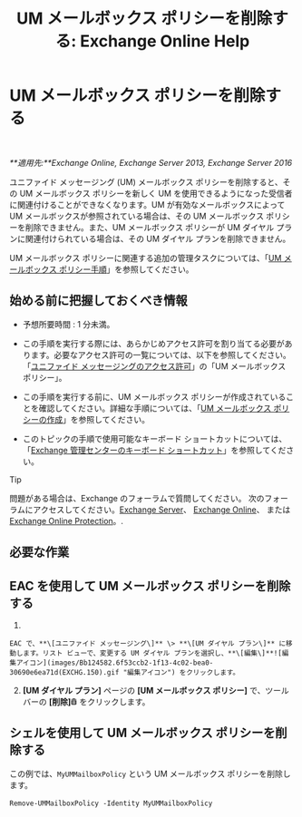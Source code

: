 ﻿---
title: 'UM メールボックス ポリシーを削除する: Exchange Online Help'
TOCTitle: UM メールボックス ポリシーを削除する
ms:assetid: c8758464-3c52-4dd3-b2a6-142a99bb0628
ms:mtpsurl: https://technet.microsoft.com/ja-jp/library/Bb124536(v=EXCHG.150)
ms:contentKeyID: 50555872
ms.date: 05/22/2018
mtps_version: v=EXCHG.150
ms.translationtype: HT
---

# UM メールボックス ポリシーを削除する

 

_**適用先:**Exchange Online, Exchange Server 2013, Exchange Server 2016_

ユニファイド メッセージング (UM) メールボックス ポリシーを削除すると、その UM メールボックス ポリシーを新しく UM を使用できるようになった受信者に関連付けることができなくなります。UM が有効なメールボックスによって UM メールボックスが参照されている場合は、その UM メールボックス ポリシーを削除できません。また、UM メールボックス ポリシーが UM ダイヤル プランに関連付けられている場合は、その UM ダイヤル プランを削除できません。

UM メールボックス ポリシーに関連する追加の管理タスクについては、「[UM メールボックス ポリシー手順](um-mailbox-policy-procedures-exchange-2013-help.md)」を参照してください。

## 始める前に把握しておくべき情報

  - 予想所要時間 : 1 分未満。

  - この手順を実行する際には、あらかじめアクセス許可を割り当てる必要があります。必要なアクセス許可の一覧については、以下を参照してください。「[ユニファイド メッセージングのアクセス許可](unified-messaging-permissions-exchange-2013-help.md)」の「UM メールボックス ポリシー」。

  - この手順を実行する前に、UM メールボックス ポリシーが作成されていることを確認してください。詳細な手順については、「[UM メールボックス ポリシーの作成](create-a-um-mailbox-policy-exchange-2013-help.md)」を参照してください。

  - このトピックの手順で使用可能なキーボード ショートカットについては、「[Exchange 管理センターのキーボード ショートカット](keyboard-shortcuts-in-the-exchange-admin-center-exchange-online-protection-help.md)」を参照してください。


> [!TIP]
> 問題がある場合は、Exchange のフォーラムで質問してください。 次のフォーラムにアクセスしてください。<A href="https://go.microsoft.com/fwlink/p/?linkid=60612">Exchange Server</A>、 <A href="https://go.microsoft.com/fwlink/p/?linkid=267542">Exchange Online</A>、 または <A href="https://go.microsoft.com/fwlink/p/?linkid=285351">Exchange Online Protection</A>。.



## 必要な作業

## EAC を使用して UM メールボックス ポリシーを削除する

1.  
    
    EAC で、**\[ユニファイド メッセージング\]** \> **\[UM ダイヤル プラン\]** に移動します。リスト ビューで、変更する UM ダイヤル プランを選択し、**\[編集\]**![編集アイコン](images/Bb124582.6f53ccb2-1f13-4c02-bea0-30690e6ea71d(EXCHG.150).gif "編集アイコン") をクリックします。

2.  **\[UM ダイヤル プラン\]** ページの **\[UM メールボックス ポリシー\]** で、ツールバーの **\[削除\]**![\[削除\] アイコン](images/JJ651670.14f639f6-61e8-4418-bbfb-0db14de9d2f5(EXCHG.150).gif "[削除] アイコン") をクリックします。

## シェルを使用して UM メールボックス ポリシーを削除する

この例では、`MyUMMailboxPolicy` という UM メールボックス ポリシーを削除します。

    Remove-UMMailboxPolicy -Identity MyUMMailboxPolicy

